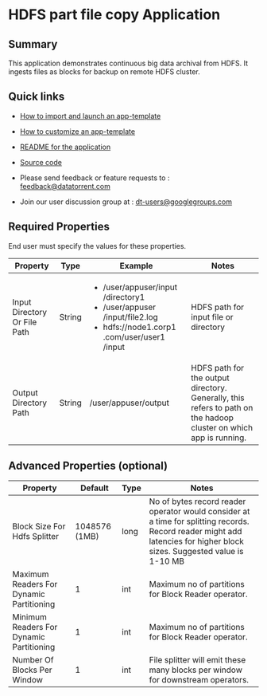 # HDFS part file copy Application

## Summary

This application demonstrates continuous big data archival from HDFS.
It ingests files as blocks for backup on remote HDFS cluster.

## Quick links

-  <a
    href="../common/import-launch"  class="docs" id="docs" ga-track="docs"
    target="_blank">How to import and launch an app-template</a>

-  <a
    href="../common/customize"  class="docs" id="docs" ga-track="docs"
    target="_blank">How to customize an app-template</a>

-  <a
    href="https://github.com/DataTorrent/moodI/tree/master/app-templates/hdfs-line-copy"  class="docs" id="docs" ga-track="docs"
    target="_blank">README for the application</a>
- <a
   href="https://github.com/DataTorrent/moodI/tree/master/app-templates/hdfs-line-copy"  class="github" id="github" ga-track="github" target="_blank">Source code</a>

- Please send feedback or feature requests to :
    <a href="mailto:feedback@datatorrent.com"  class="feedback" id="feedback" ga-track="feedback">feedback@datatorrent.com</a>

- Join our user discussion group at :
    <a href="mailto:dt-users@googlegroups.com"  class="maillist" id="maillist" ga-track="maillist">dt-users@googlegroups.com</a>

## Required Properties
End user must specify the values for these properties.

|Property|Type|Example|Notes|
|---|---|-----|--|
|Input Directory Or File Path|String|<ul><li>/user/appuser/input /directory1</li><li>/user/appuser /input/file2.log</li><li>hdfs://node1.corp1 .com/user/user1 /input</li></ul>|HDFS path for input file or directory
|Output Directory Path|String|/user/appuser/output|HDFS path for the output directory. Generally, this refers to path on the hadoop cluster on which app is running.|

## Advanced Properties (optional)
|Property|Default|Type|Notes|
|--------|-------|----|-----|
|Block Size For Hdfs Splitter| 1048576 (1MB)|long|No of bytes record reader operator would consider at a time for splitting records. Record reader might add latencies for higher block sizes. Suggested value is 1-10 MB|
|Maximum Readers For Dynamic Partitioning| 1|int|Maximum no of partitions for Block Reader operator. |
|Minimum Readers For Dynamic Partitioning| 1|int|Maximum no of partitions for Block Reader operator. |
|Number Of Blocks Per Window| 1|int|File splitter will emit these many blocks per window for downstream operators. |
